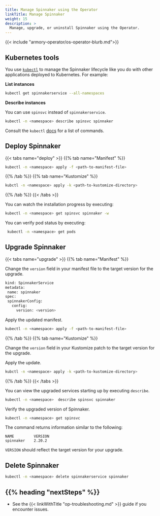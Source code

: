 ```yaml
---
title: Manage Spinnaker using the Operator
linkTitle: Manage Spinnaker
weight: 15
description: >
  Manage, upgrade, or uninstall Spinnaker using the Operator.
---
```


{{< include "armory-operator/os-operator-blurb.md">}}

## Kubernetes tools

You use [`kubectl`](https://kubernetes.io/docs/reference/kubectl/) to manage the Spinnaker lifecycle like you do with other applications deployed to Kubernetes. For example:

**List instances**

```bash
kubectl get spinnakerservice --all-namespaces
```

**Describe instances**

You can use `spinsvc` instead of `spinnakerservice`.

```bash
kubectl -n <namespace> describe spinsvc spinnaker
```

Consult the `kubectl` [docs](https://kubernetes.io/docs/reference/kubectl/) for a list of commands.

## Deploy Spinnaker

{{< tabs name="deploy" >}}
{{% tab name="Manifest" %}}

```bash
kubectl -n <namespace> apply -f <path-to-manifest-file>
```

{{% /tab %}}
{{% tab name="Kustomize" %}}

```bash
kubctl -n <namespace> apply -k <path-to-kustomize-directory>
```

{{% /tab %}}
{{< /tabs >}}

You can watch the installation progress by executing:

```bash
kubectl -n <namespace> get spinsvc spinnaker -w
```

You can verify pod status by executing:

```bash
 kubectl -n <namespace> get pods
 ```

## Upgrade Spinnaker

{{< tabs name="upgrade" >}}
{{% tab name="Manifest" %}}

Change the `version` field in your manifest file to the target version for the upgrade.

```bash
kind: SpinnakerService
metadata:
 name: spinnaker
spec:
 spinnakerConfig:
   config:
     version: <version>
```

Apply the updated manifest.

```bash
kubectl -n <namespace> apply -f <path-to-manifest-file>
```

{{% /tab %}}
{{% tab name="Kustomize" %}}

Change the `version` field in your Kustomize patch to the target version for the upgrade.

Apply the update.

```bash
kubctl -n <namespace> apply -k <path-to-kustomize-directory>
```

{{% /tab %}}
{{< /tabs >}}

You can view the upgraded services starting up by executing `describe`.

```bash
kubectl -n <namespace>  describe spinsvc spinnaker
```

Verify the upgraded version of Spinnaker.

```bash
kubectl -n <namespace> get spinsvc
```

The command returns information similar to the following:

```
NAME         VERSION
spinnaker    2.20.2
```

`VERSION` should reflect the target version for your upgrade.


## Delete Spinnaker

```bash
kubectl -n <namespace> delete spinnakerservice spinnaker
```

## {{% heading "nextSteps" %}}

* See the {{< linkWithTitle "op-troubleshooting.md" >}} guide if you encounter issues.